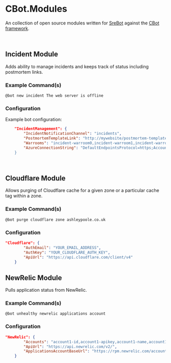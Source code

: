 # CBot.Modules

An collection of open source modules written for [SreBot](https://github.com/AshleyPoole/srebot) against the [CBot framework](https://github.com/AshleyPoole/CBot).

<br>

## Incident Module

Adds ability to manage incidents and keeps track of status including postmortem links.

### Example Command(s)

`@bot new incident The web server is offline`

### Configuration

Example bot configuration:

```json
    "IncidentManagement": {
		"IncidentNotificationChannel": "incidents",
		"PostmortemTemplateLink": "http://mywebsite/postmortem-template",
		"Warrooms": "incident-warroom0,incident-warroom1,incident-warroom2",
		"AzureConnectionString": "DefaultEndpointsProtocol=https;AccountName=YOUR_ACCOUNT_NAME;AccountKey=YOUR_ACCOUNT_KEY;
	}
```

<br>

## Cloudflare Module

Allows purging of Cloudflare cache for a given zone or a particular cache tag within a zone.

### Example Command(s)

`@bot purge cloudflare zone ashleypoole.co.uk`

### Configuration

```json
"Cloudflare": {
		"AuthEmail": "YOUR_EMAIL_ADDRESS",
		"AuthKey": "YOUR_CLOUDFLARE_AUTH_KEY",
		"ApiUrl": "https://api.cloudflare.com/client/v4"
	}
```

## NewRelic Module

Pulls application status from NewRelic.

### Example Command(s)

`@bot unhealthy newrelic applications account`

### Configuration

```json
"NewRelic": {
		"Accounts": "account1-id,account1-apikey,account1-name,account1-is-default|account2-id,account2-apikey,account2-name,account2-is-default",
		"ApiUrl": "https://api.newrelic.com/v2/",
		"ApplicationsAccountBaseUrl": "https://rpm.newrelic.com/accounts/{accountId}/applications/"
	}
```
